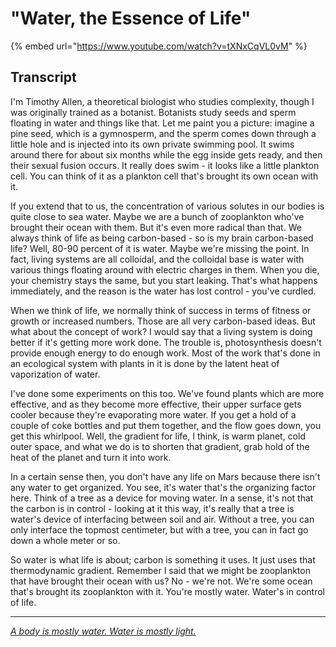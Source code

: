 # "Water, the Essence of Life"

{% embed url="https://www.youtube.com/watch?v=tXNxCqVL0vM" %}

## Transcript

I'm Timothy Allen, a theoretical biologist who studies complexity, though I was originally trained as a botanist. Botanists study seeds and sperm floating in water and things like that. Let me paint you a picture: imagine a pine seed, which is a gymnosperm, and the sperm comes down through a little hole and is injected into its own private swimming pool. It swims around there for about six months while the egg inside gets ready, and then their sexual fusion occurs. It really does swim - it looks like a little plankton cell. You can think of it as a plankton cell that's brought its own ocean with it.

If you extend that to us, the concentration of various solutes in our bodies is quite close to sea water. Maybe we are a bunch of zooplankton who've brought their ocean with them. But it's even more radical than that. We always think of life as being carbon-based - so is my brain carbon-based life? Well, 80-90 percent of it is water. Maybe we're missing the point. In fact, living systems are all colloidal, and the colloidal base is water with various things floating around with electric charges in them. When you die, your chemistry stays the same, but you start leaking. That's what happens immediately, and the reason is the water has lost control - you've curdled.

When we think of life, we normally think of success in terms of fitness or growth or increased numbers. Those are all very carbon-based ideas. But what about the concept of work? I would say that a living system is doing better if it's getting more work done. The trouble is, photosynthesis doesn't provide enough energy to do enough work. Most of the work that's done in an ecological system with plants in it is done by the latent heat of vaporization of water.

I've done some experiments on this too. We've found plants which are more effective, and as they become more effective, their upper surface gets cooler because they're evaporating more water. If you get a hold of a couple of coke bottles and put them together, and the flow goes down, you get this whirlpool. Well, the gradient for life, I think, is warm planet, cold outer space, and what we do is to shorten that gradient, grab hold of the heat of the planet and turn it into work.

In a certain sense then, you don't have any life on Mars because there isn't any water to get organized. You see, it's water that's the organizing factor here. Think of a tree as a device for moving water. In a sense, it's not that the carbon is in control - looking at it this way, it's really that a tree is water's device of interfacing between soil and air. Without a tree, you can only interface the topmost centimeter, but with a tree, you can in fact go down a whole meter or so.

So water is what life is about; carbon is something it uses. It just uses that thermodynamic gradient. Remember I said that we might be zooplankton that have brought their ocean with us? No - we're not. We're some ocean that's brought its zooplankton with it. You're mostly water. Water's in control of life.

***

[_A body is mostly water. Water is mostly light._](../../08/30.md)
